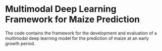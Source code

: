 # Multimodal Deep Learning Framework for Maize Prediction

The code contains the framework for the development and evaluation of a multimodal deep learning model for the prediction of maize at an early growth period.
